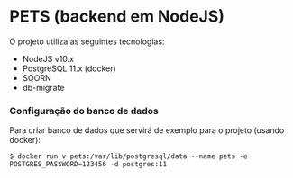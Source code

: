 # PETS (backend em NodeJS)

O projeto utiliza as seguintes tecnologias:
- NodeJS v10.x
- PostgreSQL 11.x (docker)
- SQORN
- db-migrate

### Configuração do banco de dados

Para criar banco de dados que servirá de exemplo para o projeto (usando docker):

`$ docker run v pets:/var/lib/postgresql/data --name pets -e POSTGRES_PASSWORD=123456 -d postgres:11`
